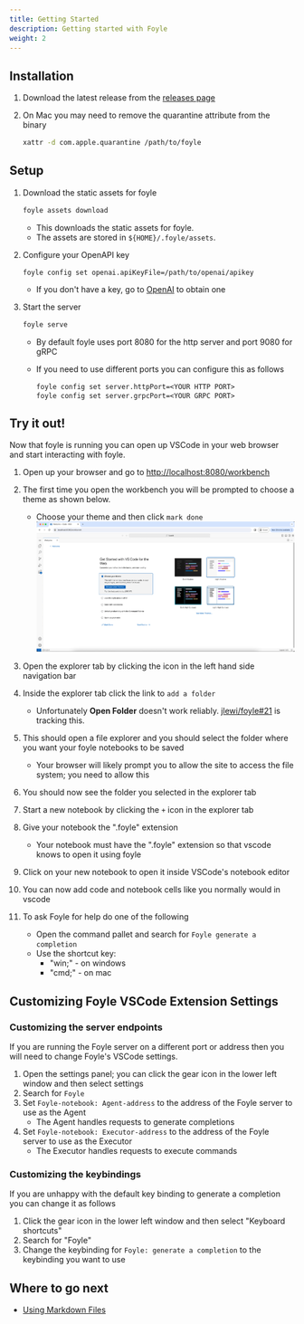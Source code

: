 ```yaml
---
title: Getting Started
description: Getting started with Foyle
weight: 2
---
```


## Installation

1. Download the latest release from the [releases page](https://github.com/jlewi/foyle/releases)

1. On Mac you may need to remove the quarantine attribute from the binary

   ```bash
   xattr -d com.apple.quarantine /path/to/foyle
   ```

## Setup

1. Download the static assets for foyle

   ```bash
   foyle assets download
   ```

   * This downloads the static assets for foyle. 
   * The assets are stored in `${HOME}/.foyle/assets`.

1. Configure your OpenAPI key

   ```
   foyle config set openai.apiKeyFile=/path/to/openai/apikey
   ```
 
   * If you don't have a key, go to [OpenAI](https://openai.com/) to
   obtain one

1. Start the server

    ```bash
    foyle serve
    ```
    
    * By default foyle uses port 8080 for the http server and port 9080 for gRPC
    * If you need to use different ports you can configure this as follows

      ```
      foyle config set server.httpPort=<YOUR HTTP PORT>
      foyle config set server.grpcPort=<YOUR GRPC PORT> 
      ```
## Try it out!

Now that foyle is running you can open up VSCode in your web browser and start interacting with foyle.

1. Open up your browser and go to [http://localhost:8080/workbench](http://localhost:8080/workbench)
1. The first time you open the workbench you will be prompted to choose a theme as shown below.

   * Choose your theme and then click `mark done` 
   ![Choose Theme](choose_theme.png)
1. Open the explorer tab by clicking the icon in the left hand side navigation bar
1. Inside the explorer tab click the link to `add a folder`

   * Unfortunately **Open Folder** doesn't work reliably. [jlewi/foyle#21](https://github.com/jlewi/foyle/issues/21)
     is tracking this.
1. This should open a file explorer and you should select the folder where you want your foyle notebooks to be
   saved
   * Your browser will likely prompt you to allow the site to access the file system; you need to allow this
1. You should now see the folder you selected in the explorer tab
1. Start a new notebook by clicking the `+` icon in the explorer tab
1. Give your notebook the ".foyle" extension
   * Your notebook must have the ".foyle" extension so that vscode knows to open it using foyle
1. Click on your new notebook to open it inside VSCode's notebook editor
1. You can now add code and notebook cells like you normally would in vscode
1. To ask Foyle for help do one of the following

   * Open the command pallet and search for `Foyle generate a completion`
   * Use the shortcut key:
     * "win;" - on windows
     * "cmd;" - on mac

## Customizing Foyle VSCode Extension Settings

### Customizing the server endpoints

If you are running the Foyle server on a different port or address then you will need to change Foyle's VSCode settings.

1. Open the settings panel; you can click the gear icon in the lower left window and then select settings
1. Search for `Foyle`
1. Set `Foyle-notebook: Agent-address` to the address of the Foyle server to use as the Agent
   * The Agent handles requests to generate completions
1. Set `Foyle-notebook: Executor-address` to the address of the Foyle server to use as the Executor
   * The Executor handles requests to execute commands

### Customizing the keybindings

If you are unhappy with the default key binding to generate a completion you can change it as follows

1. Click the gear icon in the lower left window and then select "Keyboard shortcuts"
1. Search for "Foyle"
1. Change the keybinding for `Foyle: generate a completion` to the keybinding you want to use

## Where to go next

* [Using Markdown Files](/docs/markdown/)